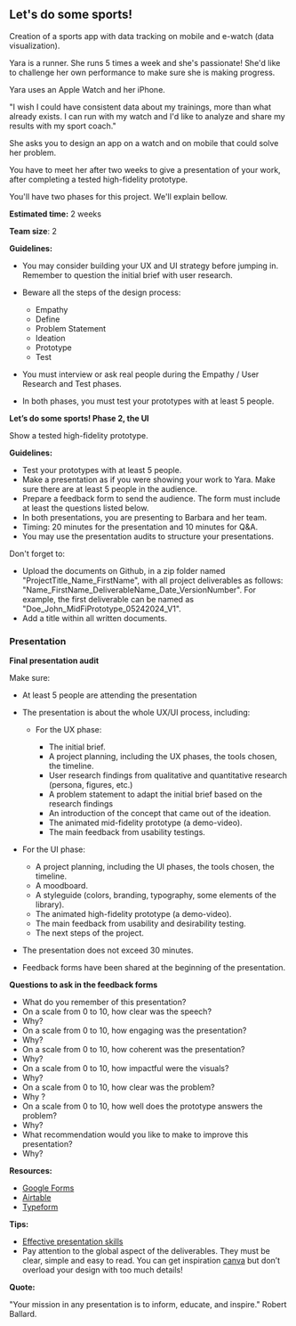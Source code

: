 ## Let's do some sports!

Creation of a sports app with data tracking on mobile and e-watch (data visualization).

Yara is a runner. She runs 5 times a week and she's passionate! She'd like to challenge her own performance to make sure she is making progress.

Yara uses an Apple Watch and her iPhone.

"I wish I could have consistent data about my trainings, more than what already exists. I can run with my watch and I'd like to analyze and share my results with my sport coach."

She asks you to design an app on a watch and on mobile that could solve her problem.

You have to meet her after two weeks to give a presentation of your work, after completing a tested high-fidelity prototype.

You'll have two phases for this project. We'll explain bellow.

**Estimated time:** 2 weeks

**Team size**: 2

**Guidelines:**

- You may consider building your UX and UI strategy before jumping in. Remember to question the initial brief with user research.
- Beware all the steps of the design process:

  - Empathy
  - Define
  - Problem Statement
  - Ideation
  - Prototype
  - Test

- You must interview or ask real people during the Empathy / User Research and Test phases.
- In both phases, you must test your prototypes with at least 5 people.

**Let’s do some sports! Phase 2, the UI**

Show a tested high-fidelity prototype.

**Guidelines:**

- Test your prototypes with at least 5 people.
- Make a presentation as if you were showing your work to Yara. Make sure there are at least 5 people in the audience.
- Prepare a feedback form to send the audience. The form must include at least the questions listed below.
- In both presentations, you are presenting to Barbara and her team.
- Timing: 20 minutes for the presentation and 10 minutes for Q&A.
- You may use the presentation audits to structure your presentations.

Don't forget to:

- Upload the documents on Github, in a zip folder named "ProjectTitle_Name_FirstName", with all project deliverables as follows: "Name_FirstName_DeliverableName_Date_VersionNumber". For example, the first deliverable can be named as "Doe_John_MidFiPrototype_05242024_V1".
- Add a title within all written documents.

### Presentation

**Final presentation audit**

Make sure:

- At least 5 people are attending the presentation
- The presentation is about the whole UX/UI process, including:

  - For the UX phase:

    - The initial brief.
    - A project planning, including the UX phases, the tools chosen, the timeline.
    - User research findings from qualitative and quantitative research (persona, figures, etc.)
    - A problem statement to adapt the initial brief based on the research findings
    - An introduction of the concept that came out of the ideation.
    - The animated mid-fidelity prototype (a demo-video).
    - The main feedback from usability testings.

- For the UI phase:

  - A project planning, including the UI phases, the tools chosen, the timeline.
  - A moodboard.
  - A styleguide (colors, branding, typography, some elements of the library).
  - The animated high-fidelity prototype (a demo-video).
  - The main feedback from usability and desirability testing.
  - The next steps of the project.

- The presentation does not exceed 30 minutes.
- Feedback forms have been shared at the beginning of the presentation.

**Questions to ask in the feedback forms**

- What do you remember of this presentation?
- On a scale from 0 to 10, how clear was the speech?
- Why?
- On a scale from 0 to 10, how engaging was the presentation?
- Why?
- On a scale from 0 to 10, how coherent was the presentation?
- Why?
- On a scale from 0 to 10, how impactful were the visuals?
- Why?
- On a scale from 0 to 10, how clear was the problem?
- Why ?
- On a scale from 0 to 10, how well does the prototype answers the problem?
- Why?
- What recommendation would you like to make to improve this presentation?
- Why?

**Resources:**

- [Google Forms](https://docs.google.com/forms/u/0/)
- [Airtable](https://www.airtable.com/)
- [Typeform](https://www.typeform.com/)

**Tips:**

- [Effective presentation skills](https://academic.oup.com/femsle/article/364/24/fnx235/4587905)
- Pay attention to the global aspect of the deliverables. They must be clear, simple and easy to read. You can get inspiration [canva](https://www.canva.com/) but don’t overload your design with too much details!

**Quote:**

"Your mission in any presentation is to inform, educate, and inspire." Robert Ballard.
